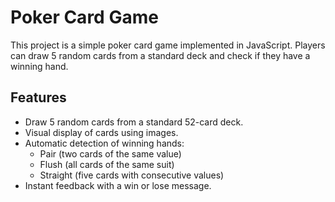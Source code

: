  
# Poker Card Game

This project is a simple poker card game implemented in JavaScript. Players can draw 5 random cards from a standard deck and check if they have a winning hand.

## Features

- Draw 5 random cards from a standard 52-card deck.
- Visual display of cards using images.
- Automatic detection of winning hands:
  - Pair (two cards of the same value)
  - Flush (all cards of the same suit)
  - Straight (five cards with consecutive values)
- Instant feedback with a win or lose message.

